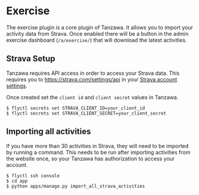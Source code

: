 # Exercise

The exercise plugin is a core plugin of Tanzawa. It allows you to import your activity data from Strava.
Once enabled there will be a button in the admin exercise dashboard (`/a/exercise/`) that will download
the latest activities.

## Strava Setup

Tanzawa requires API access in order to access your Strava data. This
requires you to https://strava.com/settings/api in your [Strava account settings](https://strava.com/settings/api).

Once created set the `client id` and `client secret` values in Tanzawa.

```
$ flyctl secrets set STRAVA_CLIENT_ID=your_client_id
$ flyctl secrets set STRAVA_CLIENT_SECRET=your_client_secret
```

## Importing all activities

If you have more than 30 activities in Strava, they will need to be imported by running a command.
This needs to be run after importing activities from the website once, so your Tanzawa has authorization to access your account. 

```
$ flyctl ssh console
$ cd app
$ python apps/manage.py import_all_strava_activities
```